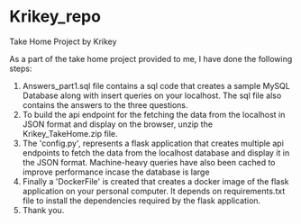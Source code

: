 # Krikey_repo
Take Home Project by Krikey

As a part of the take home project provided to me, I have done the following steps:

1. Answers_part1.sql file contains a sql code that creates a sample MySQL Database along with insert queries on your localhost. The sql file also contains the answers to the three questions.
2. To build the api endpoint for the fetching the data from the localhost in JSON format and display on the browser, unzip the Krikey_TakeHome.zip file.
3. The 'config.py', represents a flask application that creates multiple api endpoints to fetch the data from the localhost database and display it in the JSON format. Machine-heavy queries have also been cached to improve performance incase the database is large
4. Finally a 'DockerFile' is created that creates a docker image of the flask application on your personal computer. It depends on requirements.txt file to install the dependencies required by the flask application.
5. Thank you.

